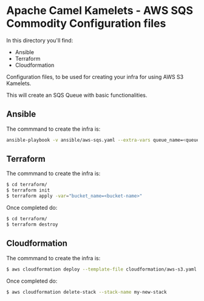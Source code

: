 # Apache Camel Kamelets - AWS SQS Commodity Configuration files

In this directory you'll find:

- Ansible
- Terraform
- Cloudformation 

Configuration files, to be used for creating your infra for using AWS S3 Kamelets.

This will create an SQS Queue with basic functionalities.

## Ansible

The commmand to create the infra is:

```bash
ansible-playbook -v ansible/aws-sqs.yaml --extra-vars queue_name=<queue_name> --extra-vars region=<region>
```

## Terraform

The commmand to create the infra is:

```bash
$ cd terraform/
$ terraform init
$ terraform apply -var="bucket_name=<bucket-name>"
```

Once completed do:

```bash
$ cd terraform/
$ terraform destroy
```

## Cloudformation

The commmand to create the infra is:

```bash
$ aws cloudformation deploy --template-file cloudformation/aws-s3.yaml --stack-name my-new-stack --parameter-overrides BucketName=<bucket-name>
```

Once completed do:

```bash
$ aws cloudformation delete-stack --stack-name my-new-stack
```


